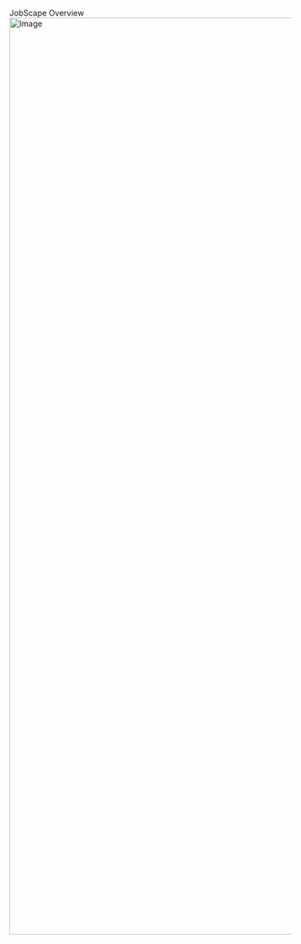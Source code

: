 JobScape Overview
<img width="1635" alt="Image" src="https://github.com/user-attachments/assets/bb6d262a-74c5-4cc6-929b-bf65a0cc9b7d" />
